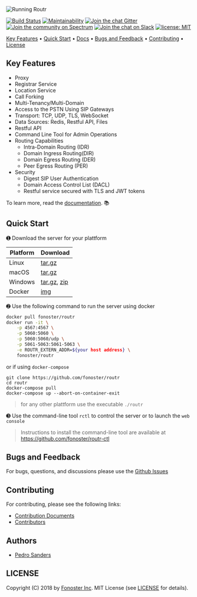 <div align="left">
   <img src="https://raw.githubusercontent.com/fonoster/routr/master/website/static/img/routr_animation.gif" alt="Running Routr">
</div>

[![Build Status](https://travis-ci.org/fonoster/routr.svg?branch=master)](https://travis-ci.org/fonoster/routr) [![Maintainability](https://api.codeclimate.com/v1/badges/beb25546dbb26fd600d2/maintainability)](https://codeclimate.com/github/fonoster/routr/maintainability) <!-- [![Test Coverage](https://api.codeclimate.com/v1/badges/beb25546dbb26fd600d2/test_coverage)](https://codeclimate.com/github/fonoster/routr/test_coverage)--> [![Join the chat Gitter](https://badges.gitter.im/Join%20Chat.svg)](https://gitter.im/fonoster/routr?utm_source=badge&utm_medium=badge&utm_campaign=pr-badge&utm_content=badge) 
[![Join the community on Spectrum](https://withspectrum.github.io/badge/badge.svg)](https://spectrum.chat/routr)
[![Join the chat on Slack](https://img.shields.io/badge/slack-join%20chat-pink.svg)](https://fonosterteam.typeform.com/to/Xy8Oc0)
<a href="https://opensource.org/licenses/MIT"><img src="https://img.shields.io/badge/License-MIT-blue.svg" alt="license: MIT"></a>

<p align="left">
  <a href="#key-features">Key Features</a> •
  <a href="#quick-start">Quick Start</a> •
  <a href="https://routr.io">Docs</a> •
  <a href="#bugs-and-feedback">Bugs and Feedback</a> •
  <a href="#Contributing">Contributing</a> •
  <a href="#license">License</a>
</p>

## Key Features

- Proxy
- Registrar Service
- Location Service
- Call Forking
- Multi-Tenancy/Multi-Domain
- Access to the PSTN Using SIP Gateways
- Transport: TCP, UDP, TLS, WebSocket
- Data Sources: Redis, Restful API, Files
- Restful API
- Command Line Tool for Admin Operations
- Routing Capabilities
  - Intra-Domain Routing (IDR)
  - Domain Ingress Routing(DIR)
  - Domain Egress Routing (DER)
  - Peer Egress Routing (PER)
- Security
  - Digest SIP User Authentication
  - Domain Access Control List (DACL)
  - Restful service secured with TLS and JWT tokens

To learn more, read the [documentation](https://routr.io). :books:

## Quick Start

&#10122; Download the server for your plattform

| Platform | Download |
| -- | -- |
| Linux | [tar.gz](https://github.com/fonoster/routr/releases/download/1.0.0-rc1/routr-1.0.0-rc1_linux-x64_bin.tar.gz) |  
| macOS | [tar.gz](https://github.com/fonoster/routr/releases/download/1.0.0-rc1/routr-1.0.0-rc1_osx-x64_bin.tar.gz) |  
| Windows | [tar.gz](https://github.com/fonoster/routr/releases/download/1.0.0-rc1/routr-1.0.0-rc1_windows-x64_bin.tar.gz), [zip](https://github.com/fonoster/routr/releases/download/1.0.0-rc1/routr-1.0.0-rc1_windows-x64_bin.zip) |  
| Docker | [img](https://hub.docker.com/r/fonoster/routr/) |  

&#10123; Use the following command to run the server using docker

```bash
docker pull fonoster/routr
docker run -it \
    -p 4567:4567 \
    -p 5060:5060 \
    -p 5060:5060/udp \
    -p 5061-5063:5061-5063 \
    -e ROUTR_EXTERN_ADDR=${your host address} \
    fonoster/routr
```

or if using `docker-compose`

```
git clone https://github.com/fonoster/routr
cd routr
docker-compose pull
docker-compose up --abort-on-container-exit
```

> for any other plattform use the executable `./routr`

&#10124; Use the command-line tool `rctl` to control the server or to launch the `web console`

> Instructions to install the command-line tool are available at https://github.com/fonoster/routr-ctl

## Bugs and Feedback

For bugs, questions, and discussions please use the [Github Issues](https://github.com/fonoster/routr/issues)

## Contributing

For contributing, please see the following links:

 - [Contribution Documents](https://github.com/fonoster/routr/blob/master/CONTRIBUTING.md)
 - [Contributors](https://github.com/fonoster/routr/contributors)

## Authors
 - [Pedro Sanders](https://github.com/psanders)

## LICENSE
Copyright (C) 2018 by [Fonoster Inc](https://fonoster.com). MIT License (see [LICENSE](https://github.com/fonoster/routr/blob/master/LICENSE) for details).
